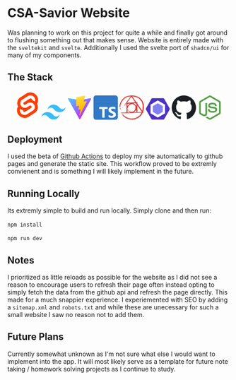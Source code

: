 # CSA-Savior Website

Was planning to work on this project for quite a while and finally got around to flushing something out that makes sense. Website is entirely made with the `sveltekit` and `svelte`. Additionally I used the svelte port of `shadcn/ui` for many of my components.

## The Stack
<div align="center">
    <img width="55" src="./assets/svelte-logo.svg"/>
    <img width="55" src="./assets/tailwind-logo.svg"/>
    <img width="55" src="./assets/Vitejs-logo.svg"/>
    <img width="55" src="./assets/typescript-logo.svg"/>
    <img width="55" src="./assets/postcss-logo.svg"/>
    <img width="55" src="./assets/ESLint-logo.svg"/>
    <img width="55" src="./assets/github-logo.svg"/>
    <img width="55" src="./assets/node-logo.svg"/>
</div>

## Deployment
I used the beta of [Github Actions](https://docs.github.com/en/actions) to deploy my site automatically to github pages and generate the static site. This workflow proved to be extremly convienent and is something I will likely implement in the future. 

## Running Locally
Its extremly simple to build and run locally. Simply clone and then run:

```npm install```

```npm run dev```

## Notes
I prioritized as little reloads as possible for the website as I did not see a reason to encourage users to refresh their page often instead opting to simply fetch the data from the github api and refresh the page directly. This made for a much snappier experience. I experiemented with SEO by adding a `sitemap.xml` and `robots.txt` and while these are unecessary for such a small website I saw no reason not to add them.

## Future Plans
Currently somewhat unknown as I'm not sure what else I would want to implement into the app. It will most likely serve as a template for future note taking / homework solving projects as I continue to study. 